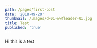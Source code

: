```yaml
---
path: /pages/first-post
date: '2018-09-20'
thumbnail: /images/d-01-wwfheader-01.jpg
title: Test
published: 'true'
---
```

Hi this is a test
